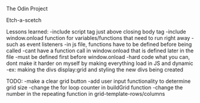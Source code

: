 The Odin Project

Etch-a-scetch

Lessons learned:
    -include script tag just above closing body tag
    -include window.onload function for variables/functions that need to run right away
        -such as event listeners
    -in js file, functions have to be defined before being called
        -cant have a function call in window.onload that is defined later in the file
            -must be defined first before window.onload
    -hard code what you can, dont make it harder on myself by making everything load in JS and dynamic
        -ex: making the divs display:grid and styling the new divs being created



TODO:
    -make a clear grid button
    -add user input functionality to determine grid size
        -change the for loop counter in buildGrid function
        -change the number in the repeating function in grid-template-rows/columns